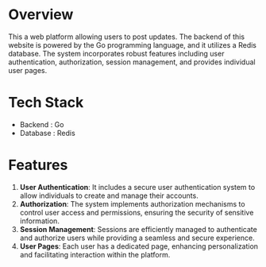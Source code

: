 # Overview 

This a web platform allowing users to post updates. The backend of this website is powered by the Go programming language, and it utilizes a Redis database. The system incorporates robust features including user authentication, authorization, session management, and provides individual user pages.

# Tech Stack 
- Backend : Go
- Database : Redis

# Features 

1. **User Authentication**: It includes a secure user authentication system to allow individuals to create and manage their accounts.
2. **Authorization**: The system implements authorization mechanisms to control user access and permissions, ensuring the security of sensitive information.
3. **Session Management**: Sessions are efficiently managed to authenticate and authorize users while providing a seamless and secure experience.
4. **User Pages**: Each user has a dedicated page, enhancing personalization and facilitating interaction within the platform.

